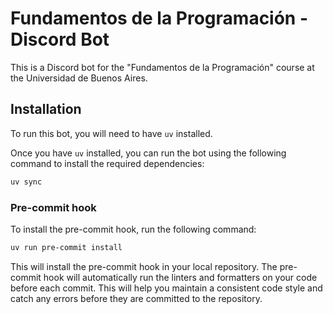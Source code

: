 # Fundamentos de la Programación - Discord Bot

This is a Discord bot for the "Fundamentos de la Programación" course at the Universidad de Buenos Aires.

## Installation

To run this bot, you will need to have `uv` installed.

Once you have `uv` installed, you can run the bot using the following command to install the required dependencies:

```bash
uv sync
```

### Pre-commit hook
To install the pre-commit hook, run the following command:

```bash
uv run pre-commit install
```

This will install the pre-commit hook in your local repository. The pre-commit hook will automatically run the linters and formatters on your code before each commit. This will help you maintain a consistent code style and catch any errors before they are committed to the repository.
